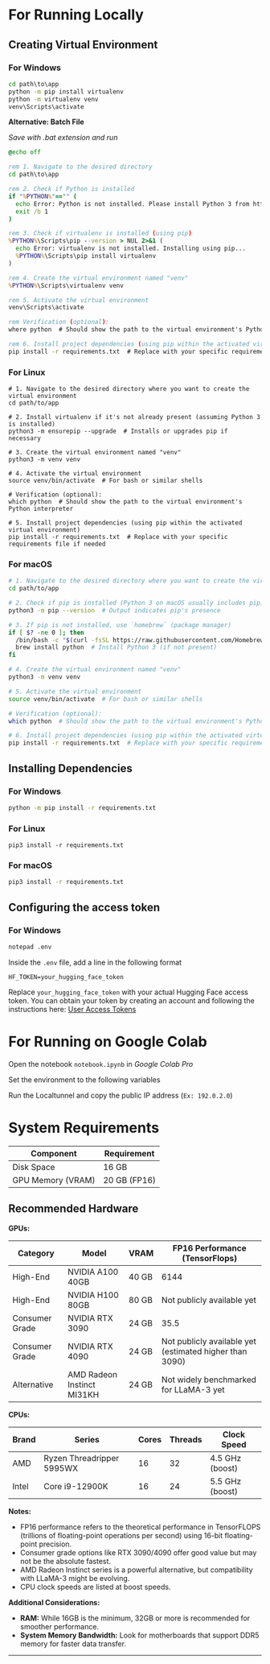 # For Running Locally
## Creating Virtual Environment

### For Windows
```bat
cd path\to\app
python -m pip install virtualenv
python -m virtualenv venv
venv\Scripts\activate
```
**Alternative: Batch File**

*Save with .bat extension and run*
```bat
@echo off

rem 1. Navigate to the desired directory
cd path\to\app

rem 2. Check if Python is installed
if "%PYTHON%"=="" (
  echo Error: Python is not installed. Please install Python 3 from https://www.python.org/downloads/windows/
  exit /b 1
)

rem 3. Check if virtualenv is installed (using pip)
%PYTHON%\Scripts\pip --version > NUL 2>&1 (
  echo Error: virtualenv is not installed. Installing using pip...
  %PYTHON%\Scripts\pip install virtualenv
)

rem 4. Create the virtual environment named "venv"
%PYTHON%\Scripts\virtualenv venv

rem 5. Activate the virtual environment
venv\Scripts\activate

rem Verification (optional):
where python  # Should show the path to the virtual environment's Python interpreter

rem 6. Install project dependencies (using pip within the activated virtual environment)
pip install -r requirements.txt  # Replace with your specific requirements file if needed

```
### For Linux
```shell
# 1. Navigate to the desired directory where you want to create the virtual environment
cd path/to/app

# 2. Install virtualenv if it's not already present (assuming Python 3 is installed)
python3 -m ensurepip --upgrade  # Installs or upgrades pip if necessary

# 3. Create the virtual environment named "venv"
python3 -m venv venv

# 4. Activate the virtual environment
source venv/bin/activate  # For bash or similar shells

# Verification (optional):
which python  # Should show the path to the virtual environment's Python interpreter

# 5. Install project dependencies (using pip within the activated virtual environment)
pip install -r requirements.txt  # Replace with your specific requirements file if needed

```
### For macOS
```bash
# 1. Navigate to the desired directory where you want to create the virtual environment
cd path/to/app

# 2. Check if pip is installed (Python 3 on macOS usually includes pip)
python3 -m pip --version  # Output indicates pip's presence

# 3. If pip is not installed, use `homebrew` (package manager)
if [ $? -ne 0 ]; then
  /bin/bash -c "$(curl -fsSL https://raw.githubusercontent.com/Homebrew/install/HEAD/install.sh)"  # Install Homebrew (if not present)
  brew install python  # Install Python 3 (if not present)
fi

# 4. Create the virtual environment named "venv"
python3 -m venv venv

# 5. Activate the virtual environment
source venv/bin/activate  # For bash or similar shells

# Verification (optional):
which python  # Should show the path to the virtual environment's Python interpreter

# 6. Install project dependencies (using pip within the activated virtual environment)
pip install -r requirements.txt  # Replace with your specific requirements file if needed
```
## Installing Dependencies

### For Windows
```bat
python -m pip install -r requirements.txt
```
### For Linux
```shell
pip3 install -r requirements.txt
```
### For macOS
```bash
pip3 install -r requirements.txt
```
## Configuring the access token

### For Windows
```bat
notepad .env
```
Inside the `.env` file, add a line in the following format
```
HF_TOKEN=your_hugging_face_token
```
Replace `your_hugging_face_token` with your actual Hugging Face access token. You can obtain your token by creating an account and following the instructions here: [User Access Tokens](https://huggingface.co/docs/hub/en/security-tokens)

# For Running on Google Colab


Open the notebook `notebook.ipynb` in *Google Colab Pro*

Set the environment to the following variables

Run the Localtunnel and copy the public IP address (`Ex: 192.0.2.0`)
# System Requirements

| Component |	Requirement |
|---|---|
Disk Space |	16 GB
GPU Memory (VRAM) |	20 GB (FP16)

## Recommended Hardware

**GPUs:**

| Category | Model | VRAM | FP16 Performance (TensorFlops) |
|---|---|---|---|
| High-End | NVIDIA A100 40GB | 40 GB | 6144 |
| High-End | NVIDIA H100 80GB | 80 GB | Not publicly available yet |
| Consumer Grade | NVIDIA RTX 3090 | 24 GB | 35.5 | 
| Consumer Grade | NVIDIA RTX 4090 | 24 GB | Not publicly available yet (estimated higher than 3090) |
| Alternative | AMD Radeon Instinct MI31KH  | 24 GB | Not widely benchmarked for LLaMA-3 yet |

**CPUs:**

| Brand | Series | Cores | Threads | Clock Speed |
|---|---|---|---|---|
| AMD | Ryzen Threadripper 5995WX  | 16 | 32 | 4.5 GHz (boost) |
| Intel | Core i9-12900K | 16 | 24 | 5.5 GHz (boost) |

**Notes:**

* FP16 performance refers to the theoretical performance in TensorFLOPS (trillions of floating-point operations per second) using 16-bit floating-point precision.
* Consumer grade options like RTX 3090/4090 offer good value but may not be the absolute fastest.
* AMD Radeon Instinct series is a powerful alternative, but compatibility with LLaMA-3 might be evolving. 
* CPU clock speeds are listed at boost speeds.

**Additional Considerations:**

* **RAM:** While 16GB is the minimum, 32GB or more is recommended for smoother performance.
* **System Memory Bandwidth:** Look for motherboards that support DDR5 memory for faster data transfer.
-----